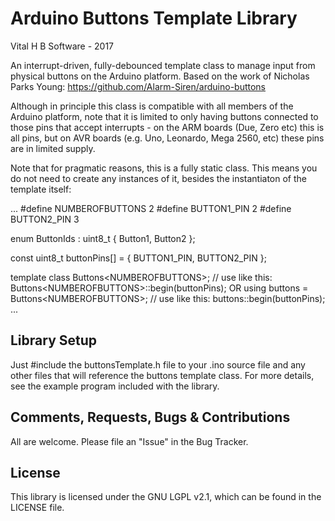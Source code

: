 # Arduino Buttons Template Library

Vital H B Software - 2017

An interrupt-driven, fully-debounced template class to manage input from physical buttons on the Arduino platform.
Based on the work of Nicholas Parks Young: https://github.com/Alarm-Siren/arduino-buttons

Although in principle this class is compatible with all members of the Arduino platform, note that it is limited to only having buttons connected to those pins that accept interrupts - on the ARM boards (Due, Zero etc) this is all pins, but on AVR boards (e.g. Uno, Leonardo, Mega 2560, etc) these pins are in limited supply.

Note that for pragmatic reasons, this is a fully static class. This means you do not need to create any instances of it, besides the instantiaton of the template itself:

...
#define NUMBEROFBUTTONS	2
#define BUTTON1_PIN		2
#define BUTTON2_PIN		3

enum ButtonIds : uint8_t {	Button1, Button2 };

const uint8_t buttonPins[] = { BUTTON1_PIN, BUTTON2_PIN };

template class Buttons&#60;NUMBEROFBUTTONS&#62;; // use like this: Buttons&#60;NUMBEROFBUTTONS&#62;::begin(buttonPins);
OR
using buttons = Buttons&#60;NUMBEROFBUTTONS&#62;; // use like this: buttons::begin(buttonPins);
...

## Library Setup
Just #include the buttonsTemplate.h file to your .ino source file and any other files that will reference the buttons template class. For more details, see the example program included with the library.

## Comments, Requests, Bugs & Contributions
All are welcome. Please file an "Issue" in the Bug Tracker.

## License
This library is licensed under the GNU LGPL v2.1, which can be found in the LICENSE file.
